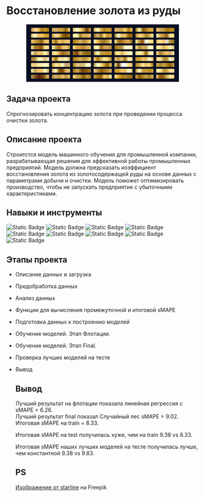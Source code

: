 # Восстановление золота из руды
<p align="center">
  <img width="400" height="150" src="img/19772.jpg">
</p>  

## Задача проекта
Спрогнозировать концентрацию золота при проведении процесса очистки золота.  

## Описание проекта  
Строитстся модель машинного обучения для промышленной компании, разрабатывающая решения для эффективной работы промышленных предприятий. Модель должна предсказать коэффициент восстановления золота из золотосодержащей руды на основе данных с параметрами добычи и очистки. Модель поможет оптимизировать производство, чтобы не запускать предприятие с убыточными характеристиками.  

## Навыки и инструменты  
![Static Badge](https://img.shields.io/badge/pandas-green)
![Static Badge](https://img.shields.io/badge/numpy-yellowgreen)
![Static Badge](https://img.shields.io/badge/seaborn-yellow)
![Static Badge](https://img.shields.io/badge/matplotlib-lightblue)
![Static Badge](https://img.shields.io/badge/plotly-blue)
![Static Badge](https://img.shields.io/badge/sklearn-darkblue)
![Static Badge](https://img.shields.io/badge/pipeline-purple)
![Static Badge](https://img.shields.io/badge/PCA-pink)
![Static Badge](https://img.shields.io/badge/GridSearchCV-orange)

## Этапы проекта
- Описание данных и загрузка
- Предобработка данных
- Анализ данных
- Функции для вычисления промежуточной и итоговой sMAPE
- Подготовка данных к построению моделей
- Обучение моделей. Этап Флотации.
- Обучение моделей. Этап Final.
- Проверка лучших моделей на тесте
- Вывод

  ## Вывод
  Лучший результат на флотации показала линейная регрессия с sMAPE = 6.26.  
  Лучший результат final показал Случайный лес sMAPE = 9.02. Итоговая sMAPE на train = 8.33.

  Итоговая sMAPE на test получилась хуже, чем на train 9.38 vs 8.33.

  Итоговая sMAPE наших лучших моделей на тесте получилась лучше, чем константной 9.38 vs 9.83.

  ## PS
  <a href="https://ru.freepik.com/free-vector/big-set-of-metallic-gold-gradients_5001177.htm#query=gold&position=0&from_view=search&track=sph">Изображение от starline</a> на Freepik
